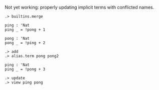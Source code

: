 Not yet working: properly updating implicit terms with conflicted names.

```ucm
.> builtins.merge
```

```unison
ping : 'Nat
ping _ = !pong + 1

pong : 'Nat
pong _ = !ping + 2
```

```ucm
.> add
.> alias.term pong pong2
```

```unison
ping : 'Nat
ping _ = !pong + 3
```

```ucm
.> update
.> view ping pong
```
